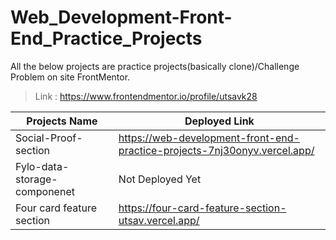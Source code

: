 # Web_Development-Front-End_Practice_Projects<br>
All the below projects are practice projects(basically clone)/Challenge Problem on site FrontMentor.<br>
>Link : https://www.frontendmentor.io/profile/utsavk28

|Projects Name | Deployed Link |
| ---          | ---           |
|Social-Proof-section|https://web-development-front-end-practice-projects-7nj30onyv.vercel.app/|
|Fylo-data-storage-componenet|Not Deployed Yet|
|Four card feature section|https://four-card-feature-section-utsav.vercel.app/|
